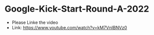 # Google-Kick-Start-Round-A-2022
* Please Linke the video
* Link: https://www.youtube.com/watch?v=kM7VnIBNVz0
